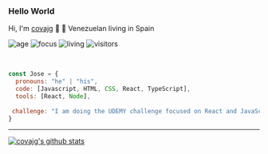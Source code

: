 ### Hello World
Hi, I'm [covajg](http://www.linkedin.com/in/jose-gregorio-cova) 👋 :rocket: Venezuelan living in Spain

![age](https://img.shields.io/badge/age-41-blue)
![focus](https://img.shields.io/badge/focus-Frontend-brightgreen)
![living](https://img.shields.io/badge/living-Madrid-3c9)
![visitors](https://komarev.com/ghpvc/?username=covajg&label=visitors) 

<br />

```javascript
const Jose = {
  pronouns: "he" | "his",
  code: [Javascript, HTML, CSS, React, TypeScript],
  tools: [React, Node],
  
 challenge: "I am doing the UDEMY challenge focused on React and JavaScript"
}
```

---

[![covajg's github stats](https://github-readme-stats.vercel.app/api?username=covajg&show_icons=true)](https://github.com/covajg)
